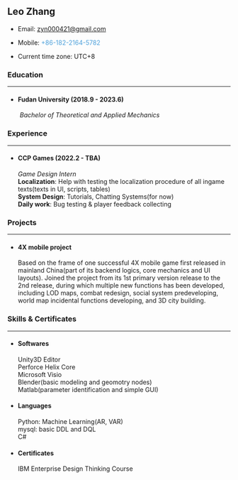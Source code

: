 ## Leo Zhang ##
+ Email: <font color="#4ea1db">zyn000421@gmail.com</font>

+ Mobile: <font color="#4ea1db">+86-182-2164-5782</font>
+ Current time zone: UTC+8

### Education
---
+ #### Fudan University (2018.9 - 2023.6)
&ensp;&ensp;&ensp;&ensp;*Bachelor of Theoretical and Applied Mechanics*
&ensp;&ensp;&ensp;&ensp;
### Experience
---
+ #### CCP Games (2022.2 - TBA)
    *Game Design Intern*</br>
    **Localization**: Help with testing the localization procedure of all ingame texts(texts in UI, scripts, tables)</br>
    **System Design**: Tutorials, Chatting Systems(for now)</br>
    **Daily work**: Bug testing & player feedback collecting</br>

### Projects
---
+ #### 4X mobile project
    Based on the frame of one successful 4X mobile game first released in mainland China(part of its backend logics, core mechanics and UI layouts). Joined the project from its 1st primary version release to the 2nd release, during which multiple new functions has been developed, including LOD maps, combat redesign, social system predeveloping, world map incidental functions developing, and 3D city building.

### Skills & Certificates
---
+ #### Softwares
    Unity3D Editor</br>
    Perforce Helix Core</br>
    Microsoft Visio</br>
    Blender(basic modeling and geomotry nodes)</br>
    Matlab(parameter identification and simple GUI)</br>
+ #### Languages
    Python: Machine Learning(AR, VAR)</br>
    mysql: basic DDL and DQL</br>
    C#</br>
+ #### Certificates
    IBM Enterprise Design Thinking Course
